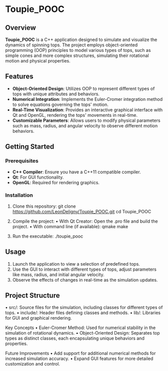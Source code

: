 # Toupie_POOC

## Overview
**Toupie_POOC** is a C++ application designed to simulate and visualize the dynamics of spinning tops. The project employs object-oriented programming (OOP) principles to model various types of tops, such as simple cones and more complex structures, simulating their rotational motion and physical properties.

## Features
- **Object-Oriented Design**: Utilizes OOP to represent different types of tops with unique attributes and behaviors.
- **Numerical Integration**: Implements the Euler-Cromer integration method to solve equations governing the tops' motion.
- **Real-Time Visualization**: Provides an interactive graphical interface with Qt and OpenGL, rendering the tops' movements in real-time.
- **Customizable Parameters**: Allows users to modify physical parameters such as mass, radius, and angular velocity to observe different motion behaviors.

## Getting Started

### Prerequisites
- **C++ Compiler**: Ensure you have a C++11 compatible compiler.
- **Qt**: For GUI functionality.
- **OpenGL**: Required for rendering graphics.

### Installation
1. Clone this repository:
   git clone https://github.com/LeonDeligny/Toupie_POOC.git
   cd Toupie_POOC

2.	Compile the project:
	•	With Qt Creator: Open the .pro file and build the project.
	•	With command line (if available):
    qmake
    make

3.	Run the executable:
  ./toupie_pooc
   
## Usage
1.	Launch the application to view a selection of predefined tops.
2.	Use the GUI to interact with different types of tops, adjust parameters like mass, radius, and initial angular velocity.
3.	Observe the effects of changes in real-time as the simulation updates.

## Project Structure
•	src/: Source files for the simulation, including classes for different types of tops.
•	include/: Header files defining classes and methods.
•	lib/: Libraries for GUI and graphical rendering.

Key Concepts
	•	Euler-Cromer Method: Used for numerical stability in the simulation of rotational dynamics.
	•	Object-Oriented Design: Separates top types as distinct classes, each encapsulating unique behaviors and properties.

Future Improvements
	•	Add support for additional numerical methods for increased simulation accuracy.
	•	Expand GUI features for more detailed customization and control.
